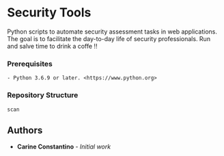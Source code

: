 # Security Tools

Python scripts to automate security assessment tasks in web applications.
The goal is to facilitate the day-to-day life of security professionals.
Run and salve time to drink a coffe !! 

### Prerequisites

```
- Python 3.6.9 or later. <https://www.python.org>
```

### Repository Structure

```
scan
```

## Authors

* **Carine Constantino** - *Initial work*
